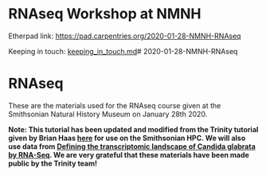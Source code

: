 # RNAseq Workshop at NMNH


Etherpad link: https://pad.carpentries.org/2020-01-28-NMNH-RNAseq

Keeping in touch: [keeping\_in\_touch.md](keeping_in_touch.md)# 2020-01-28-NMNH-RNAseq



# RNAseq

These are the materials used for the RNAseq course given at the Smithsonian Natural History Museum on January 28th 2020. 

**Note: This tutorial has been updated and modified from the Trinity tutorial given by Brian Haas [here](https://github.com/trinityrnaseq/KrumlovTrinityWorkshopJan2016/wiki/Home/e67c7a4ae4fe005866a56371ea29f15c79e8ccfb) for use on the Smithsonian HPC. We will also use data from [Defining the transcriptomic landscape of Candida glabrata by RNA-Seq](http://www.ncbi.nlm.nih.gov/pubmed/?term=25586221). We are very grateful that these materials have been made public by the Trinity team!**